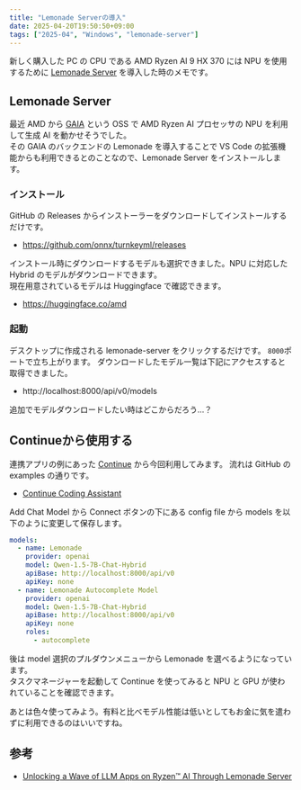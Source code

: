 ```yaml
---
title: "Lemonade Serverの導入"
date: 2025-04-20T19:50:50+09:00
tags: ["2025-04", "Windows", "lemonade-server"]
---
```


新しく購入した PC の CPU である AMD Ryzen AI 9 HX 370 には NPU を使用するために [Lemonade Server](https://github.com/onnx/turnkeyml) を導入した時のメモです。

## Lemonade Server
最近 AMD から [GAIA](https://github.com/amd/gaia) という OSS で AMD Ryzen AI プロセッサの NPU を利用して生成 AI を動かせそうでした。  
その GAIA のバックエンドの Lemonade を導入することで VS Code の拡張機能からも利用できるとのことなので、Lemonade Server をインストールします。  

### インストール
GitHub の Releases からインストーラーをダウンロードしてインストールするだけです。
* https://github.com/onnx/turnkeyml/releases

インストール時にダウンロードするモデルも選択できました。NPU に対応した Hybrid のモデルがダウンロードできます。  
現在用意されているモデルは Huggingface で確認できます。
* https://huggingface.co/amd 

### 起動

デスクトップに作成される lemonade-server をクリックするだけです。 `8000`ポートで立ち上がります。
ダウンロードしたモデル一覧は下記にアクセスすると取得できました。
* http://localhost:8000/api/v0/models 

追加でモデルダウンロードしたい時はどこからだろう...？

## Continueから使用する

連携アプリの例にあった [Continue](https://www.continue.dev/) から今回利用してみます。
流れは GitHub の examples の通りです。
* [Continue Coding Assistant](https://github.com/onnx/turnkeyml/blob/main/examples/lemonade/server/continue.md)

Add Chat Model から Connect ボタンの下にある config file から models を以下のように変更して保存します。
```yaml
models:
  - name: Lemonade
    provider: openai
    model: Qwen-1.5-7B-Chat-Hybrid 
    apiBase: http://localhost:8000/api/v0
    apiKey: none
  - name: Lemonade Autocomplete Model
    provider: openai
    model: Qwen-1.5-7B-Chat-Hybrid
    apiBase: http://localhost:8000/api/v0
    apiKey: none
    roles:
      - autocomplete
```

後は model 選択のプルダウンメニューから Lemonade を選べるようになっています。  
タスクマネージャーを起動して Continue を使ってみると NPU と GPU が使われていることを確認できます。

あとは色々使ってみよう。有料と比べモデル性能は低いとしてもお金に気を遣わずに利用できるのはいいですね。

## 参考

* [Unlocking a Wave of LLM Apps on Ryzen™ AI Through Lemonade Server](https://www.amd.com/en/developer/resources/technical-articles/unlocking-a-wave-of-llm-apps-on-ryzen-ai-through-lemonade-server.html)